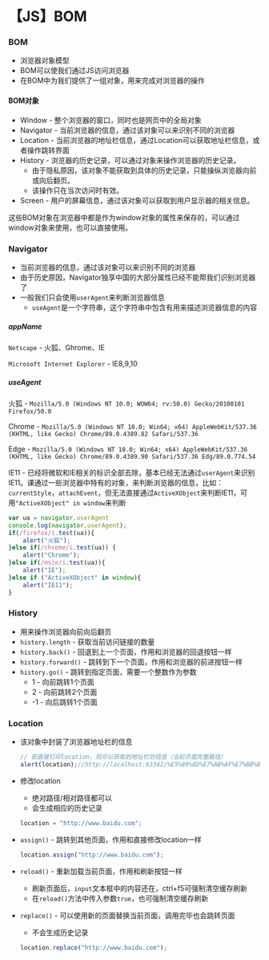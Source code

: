 # 【JS】BOM

### BOM

- 浏览器对象模型
- BOM可以使我们通过JS访问浏览器
- 在BOM中为我们提供了一组对象，用来完成对浏览器的操作

#### BOM对象

- Window - 整个浏览器的窗口，同时也是网页中的全局对象
- Navigator - 当前浏览器的信息，通过该对象可以来识别不同的浏览器
- Location - 当前浏览器的地址栏信息，通过Location可以获取地址栏信息，或者操作跳转界面
- History - 浏览器的历史记录，可以通过对象来操作浏览器的历史记录。
  - 由于隐私原因，该对象不能获取到具体的历史记录，只能操纵浏览器向前或向后翻页。
  - 该操作只在当次访问时有效。
- Screen - 用户的屏幕信息，通过该对象可以获取到用户显示器的相关信息。

这些BOM对象在浏览器中都是作为window对象的属性来保存的，可以通过window对象来使用，也可以直接使用。

### Navigator

- 当前浏览器的信息，通过该对象可以来识别不同的浏览器
- 由于历史原因，Navigator独享中国的大部分属性已经不能帮我们识别浏览器了
- 一般我们只会使用`userAgent`来判断浏览器信息
  - `useAgent`是一个字符串，这个字符串中包含有用来描述浏览器信息的内容

##### appName

`Netscape` - 火狐、Ghrome、IE

`Microsoft Internet Explorer` - IE8,9,10

##### useAgent

火狐 - `Mozilla/5.0 (Windows NT 10.0; WOW64; rv:50.0) Gecko/20100101 Firefox/50.0`

Chrome - `Mozilla/5.0 (Windows NT 10.0; Win64; x64) AppleWebKit/537.36 (KHTML, like Gecko) Chrome/89.0.4389.82 Safari/537.36`

Edge - `Mozilla/5.0 (Windows NT 10.0; Win64; x64) AppleWebKit/537.36 (KHTML, like Gecko) Chrome/89.0.4389.90 Safari/537.36 Edg/89.0.774.54`

IE11 - 已经将微软和IE相关的标识全部去除，基本已经无法通过`userAgent`来识别IE11。课通过一些浏览器中特有的对象，来判断浏览器的信息，比如：`currentStyle`，`attachEvent`，但无法直接通过`ActiveXObject`来判断IE11，可用`"ActiveXObject" in window`来判断

```javascript
var ua = navigator.userAgent
console.log(navigator.userAgent);
if(/firefox/i.test(ua)){
	alert("火狐");
}else if(/chrome/i.test(ua)) {
	alert("Chrome");
}else if(/msie/i.test(ua)){
	alert("IE");
}else if ("ActiveXObject" in window){
	alert("IE11");
}
```



### History

- 用来操作浏览器向前向后翻页
- `history.length` - 获取当前访问链接的数量
- `history.back()` - 回退到上一个页面，作用和浏览器的回退按钮一样
- `history.forward()` - 跳转到下一个页面，作用和浏览器的前进按钮一样
- `history.go()` - 跳转到指定页面，需要一个整数作为参数
  - 1 - 向前跳转1个页面
  - 2 - 向前跳转2个页面
  - -1 - 向后跳转1个页面

### Location

- 该对象中封装了浏览器地址栏的信息

  ```javascript
  // 若直接打印location，则可以获取到地址栏的信息（当前页面完整路径）
  alert(location);//http://localhost:63342/%E5%89%8D%E7%AB%AF%E7%BB%83%E4%B9%A0/JS01.html?_ijt=63qfct0br9u02sr56s18kfpaui
  ```

- 修改location

  - 绝对路径/相对路径都可以
  - 会生成相应的历史记录

  ```javascript
  location = "http://www.baidu.com";
  ```

- `assign()` - 跳转到其他页面，作用和直接修改location一样

  ```javascript
  location.assign("http://www.baidu.com");
  ```

- `reload()` - 重新加载当前页面，作用和刷新按钮一样

  - 刷新页面后，`input`文本框中的内容还在，ctrl+f5可强制清空缓存刷新
  - 在`reload()`方法中传入参数`true`，也可强制清空缓存刷新

- `replace()` - 可以使用新的页面替换当前页面，调用完毕也会跳转页面

  - 不会生成历史记录

  ```javascript
  location.replace("http://www.baidu.com");
  ```

  





